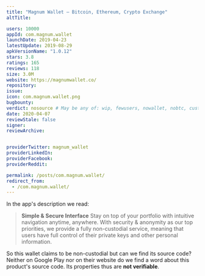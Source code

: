```yaml
---
title: "Magnum Wallet – Bitcoin, Ethereum, Crypto Exchange"
altTitle: 

users: 10000
appId: com.magnum.wallet
launchDate: 2019-04-23
latestUpdate: 2019-08-29
apkVersionName: "1.0.12"
stars: 3.8
ratings: 165
reviews: 118
size: 3.0M
website: https://magnumwallet.co/
repository: 
issue: 
icon: com.magnum.wallet.png
bugbounty: 
verdict: nosource # May be any of: wip, fewusers, nowallet, nobtc, custodial, nosource, nonverifiable, verifiable, bounty, defunct
date: 2020-04-07
reviewStale: false
signer: 
reviewArchive:


providerTwitter: magnum_wallet
providerLinkedIn: 
providerFacebook: 
providerReddit: 

permalink: /posts/com.magnum.wallet/
redirect_from:
  - /com.magnum.wallet/
---
```



In the app's description we read:

> **Simple & Secure Interface**
> Stay on top of your portfolio with intuitive navigation anytime, anywhere.
> With security & anonymity as our top priorities, we provide a fully
> non-custodial service, meaning that users have full control of their private
> keys and other personal information.

So this wallet claims to be non-custodial but can we find its source code?
Neither on Google Play nor on their website do we find a word about this product's
source code. Its properties thus are **not verifiable**.